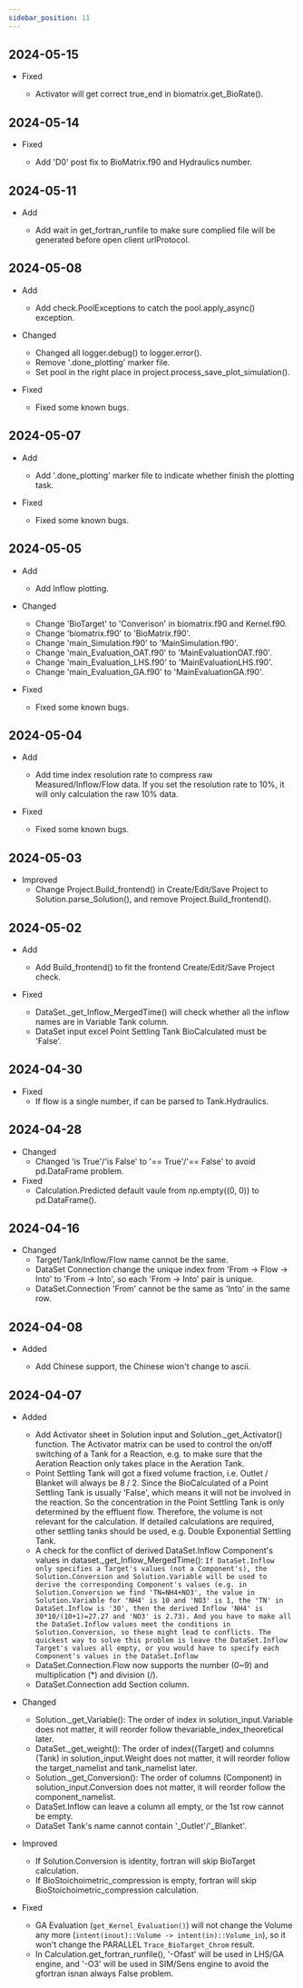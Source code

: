 ```yaml
---
sidebar_position: 11
---
```


## 2024-05-15

- Fixed

  - Activator will get correct true_end in biomatrix.get_BioRate().

## 2024-05-14

- Fixed

  - Add 'D0' post fix to BioMatrix.f90 and Hydraulics number.

## 2024-05-11

- Add

  - Add wait in get_fortran_runfile to make sure complied file will be generated before open client urlProtocol.

## 2024-05-08

- Add

  - Add check.PoolExceptions to catch the pool.apply_async() exception.

- Changed

  - Changed all logger.debug() to logger.error().
  - Remove '.done_plotting' marker file.
  - Set pool in the right place in project.process_save_plot_simulation().

- Fixed
  - Fixed some known bugs.

## 2024-05-07

- Add

  - Add '.done_plotting' marker file to indicate whether finish the plotting task.

- Fixed
  - Fixed some known bugs.

## 2024-05-05

- Add

  - Add Inflow plotting.

- Changed

  - Change 'BioTarget' to 'Converison' in biomatrix.f90 and Kernel.f90.
  - Change 'biomatrix.f90' to 'BioMatrix.f90'.
  - Change 'main_Simulation.f90' to 'MainSimulation.f90'.
  - Change 'main_Evaluation_OAT.f90' to 'MainEvaluationOAT.f90'.
  - Change 'main_Evaluation_LHS.f90' to 'MainEvaluationLHS.f90'.
  - Change 'main_Evaluation_GA.f90' to 'MainEvaluationGA.f90'.

- Fixed
  - Fixed some known bugs.

## 2024-05-04

- Add

  - Add time index resolution rate to compress raw Measured/Inflow/Flow data. If you set the resolution rate to 10%, it will only calculation the raw 10% data.

- Fixed
  - Fixed some known bugs.

## 2024-05-03

- Improved
  - Change Project.Build_frontend() in Create/Edit/Save Project to Solution.parse_Solution(), and remove Project.Build_frontend().

## 2024-05-02

- Add

  - Add Build_frontend() to fit the frontend Create/Edit/Save Project check.

- Fixed

  - DataSet.\_get_Inflow_MergedTime() will check whether all the inflow names are in Variable Tank column.
  - DataSet input excel Point Settling Tank BioCalculated must be 'False'.

## 2024-04-30

- Fixed
  - If flow is a single number, if can be parsed to Tank.Hydraulics.

## 2024-04-28

- Changed
  - Changed 'is True'/'is False' to '== True'/'== False' to avoid pd.DataFrame problem.
- Fixed
  - Calculation.Predicted default vaule from np.empty((0, 0)) to pd.DataFrame().

## 2024-04-16

- Changed
  - Target/Tank/Inflow/Flow name cannot be the same.
  - DataSet Connection change the unique index from 'From -> Flow -> Into' to 'From -> Into', so each 'From -> Into' pair is unique.
  - DataSet.Connection 'From' cannot be the same as 'Into' in the same row.

## 2024-04-08

- Added

  - Add Chinese support, the Chinese wion't change to ascii.

## 2024-04-07

- Added

  - Add Activator sheet in Solution input and Solution.\_get_Activator() function. The Activator matrix can be used to control the on/off switching of a Tank for a Reaction, e.g. to make sure that the Aeration Reaction only takes place in the Aeration Tank.
  - Point Settling Tank will got a fixed volume fraction, i.e. Outlet / Blanket will always be 8 / 2. Since the BioCalculated of a Point Settling Tank is usually 'False', which means it will not be involved in the reaction. So the concentration in the Point Settling Tank is only determined by the effluent flow. Therefore, the volume is not relevant for the calculation. If detailed calculations are required, other settling tanks should be used, e.g. Double Exponential Settling Tank.
  - A check for the conflict of derived DataSet.Inflow Component's values in dataset.\_get_Inflow_MergedTime(): `If DataSet.Inflow only specifies a Target's values (not a Component's), the Solution.Conversion and Solution.Variable will be used to derive the corresponding Component's values (e.g. in Solution.Conversion we find 'TN=NH4+NO3', the value in Solution.Variable for 'NH4' is 10 and 'NO3' is 1, the 'TN' in DataSet.Inflow is '30', then the derived Inflow 'NH4' is 30*10/(10+1)=27.27 and 'NO3' is 2.73). And you have to make all the DataSet.Inflow values meet the conditions in Solution.Conversion, so these might lead to conflicts. The quickest way to solve this problem is leave the DataSet.Inflow Target's values all empty, or you would have to specify each Component's values in the DataSet.Inflow`
  - DataSet.Connection.Flow now supports the number (0~9) and multiplication (\*) and division (/).
  - DataSet.Connection add Section column.

- Changed

  - Solution.\_get_Variable(): The order of index in solution_input.Variable does not matter, it will reorder follow thevariable_index_theoretical later.
  - DataSet.\_get_weight(): The order of index((Target) and columns (Tank) in solution_input.Weight does not matter, it will reorder follow the target_namelist and tank_namelist later.
  - Solution.\_get_Conversion(): The order of columns (Component) in solution_input.Conversion does not matter, it will reorder follow the component_namelist.
  - DataSet.Inflow can leave a column all empty, or the 1st row cannot be empty.
  - DataSet Tank's name cannot contain '\_Outlet'/'\_Blanket'.

- Improved

  - If Solution.Conversion is identity, fortran will skip BioTarget calculation.
  - If BioStoichoimetric_compression is empty, fortran will skip BioStoichoimetric_compression calculation.

- Fixed
  - GA Evaluation (`get_Kernel_Evaluation()`) will not change the Volume any more (`intent(inout)::Volume -> intent(in)::Volume_in`), so it won't change the PARALLEL `Trace_BioTarget_Chrom` result.
  - In Calculation.get_fortran_runfile(), '-Ofast' will be used in LHS/GA engine, and '-O3' will be used in SIM/Sens engine to avoid the gfortran isnan always False problem.
